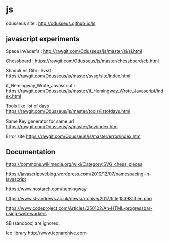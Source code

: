 # js

odusseus site : <http://odusseus.github.io/js>

## javascript experiments

Space inVader's : <http://rawgit.com/Odusseus/js/master/si/si.html>

Chessboard : <https://rawgit.com/Odusseus/js/master/chessboard/cb.html>

Shadok vs Gibi : SvsG <https://rawgit.com/Odusseus/js/master/svsg/site/index.html>

if_Hemingway_Wrote_Javascript : <https://rawgit.com/Odusseus/js/master/if_Hemingway_Wrote_Javascript/index.html>

Tools like list of days
<https://rawgit.com/Odusseus/js/master/tools/listofdays.html>

Same Key generator for same url
<https://rawgit.com/Odusseus/js/master/key/index.htm>

Error site
<https://rawgit.com/Odusseus/js/master/error/index.htm>

## Documentation

<https://commons.wikimedia.org/wiki/Category:SVG_chess_pieces>

<https://javascriptweblog.wordpress.com/2010/12/07/namespacing-in-javascript>

<https://www.nostarch.com/hemingway>

<https://www.st-andrews.ac.uk/news/archive/2017/title,1539813,en.php>

<https://www.codeproject.com/Articles/250102/An-HTML-progressbar-using-web-workers>

SB (sandbox) are ignored.

Ico library <http://www.iconarchive.com>